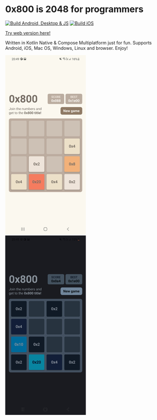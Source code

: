 # 0x800 is 2048 for programmers

[![Build Android, Desktop & JS](https://github.com/bitlinker/0x800/actions/workflows/build_linux.yml/badge.svg)](https://github.com/bitlinker/0x800/actions/workflows/build_linux.yml)
[![Build iOS](https://github.com/bitlinker/0x800/actions/workflows/build_ios.yml/badge.svg)](https://github.com/bitlinker/0x800/actions/workflows/build_ios.yml)

[Try web version here!](https://bitlinker.github.io/0x800/)

Written in Kotlin Native & Compose Multiplatform just for fun. Supports Android, iOS, Mac OS, Windows, Linux and browser. Enjoy!

<img src="!github/images/screenshot-day.jpg?raw=true" width="256"> <img src="!github/images/screenshot-night.jpg?raw=true" width="256">
